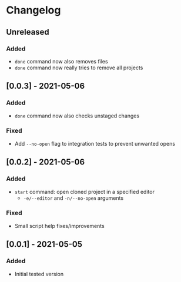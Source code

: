 # Changelog

## Unreleased

### Added

* `done` command now also removes files
* `done` command now really tries to remove all projects

## [0.0.3] - 2021-05-06

### Added

* `done` command now also checks unstaged changes

### Fixed

* Add `--no-open` flag to integration tests to prevent unwanted opens

## [0.0.2] - 2021-05-06

### Added

* `start` command: open cloned project in a specified editor
  * `-e/--editor` and `-n/--no-open` arguments

### Fixed

* Small script help fixes/improvements


## [0.0.1] - 2021-05-05

### Added

* Initial tested version
